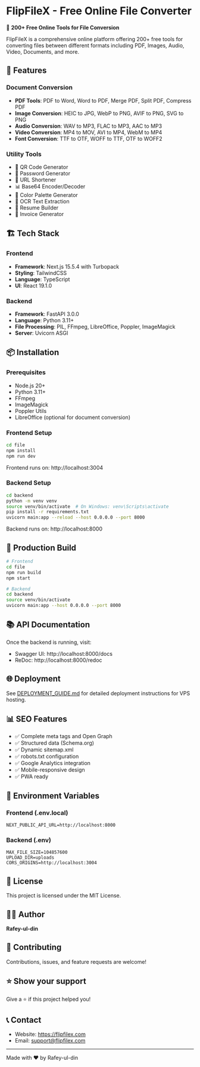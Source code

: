 # FlipFileX - Free Online File Converter

🚀 **200+ Free Online Tools for File Conversion**

FlipFileX is a comprehensive online platform offering 200+ free tools for converting files between different formats including PDF, Images, Audio, Video, Documents, and more.

## 🌟 Features

### Document Conversion
- **PDF Tools**: PDF to Word, Word to PDF, Merge PDF, Split PDF, Compress PDF
- **Image Conversion**: HEIC to JPG, WebP to PNG, AVIF to PNG, SVG to PNG
- **Audio Conversion**: WAV to MP3, FLAC to MP3, AAC to MP3
- **Video Conversion**: MP4 to MOV, AVI to MP4, WebM to MP4
- **Font Conversion**: TTF to OTF, WOFF to TTF, OTF to WOFF2

### Utility Tools
- 🎨 QR Code Generator
- 🔐 Password Generator
- 🔗 URL Shortener
- 📊 Base64 Encoder/Decoder
- 🎨 Color Palette Generator
- 📝 OCR Text Extraction
- 📄 Resume Builder
- 🧾 Invoice Generator

## 🏗️ Tech Stack

### Frontend
- **Framework**: Next.js 15.5.4 with Turbopack
- **Styling**: TailwindCSS
- **Language**: TypeScript
- **UI**: React 19.1.0

### Backend
- **Framework**: FastAPI 3.0.0
- **Language**: Python 3.11+
- **File Processing**: PIL, FFmpeg, LibreOffice, Poppler, ImageMagick
- **Server**: Uvicorn ASGI

## 📦 Installation

### Prerequisites
- Node.js 20+
- Python 3.11+
- FFmpeg
- ImageMagick
- Poppler Utils
- LibreOffice (optional for document conversion)

### Frontend Setup

```bash
cd file
npm install
npm run dev
```

Frontend runs on: http://localhost:3004

### Backend Setup

```bash
cd backend
python -m venv venv
source venv/bin/activate  # On Windows: venv\Scripts\activate
pip install -r requirements.txt
uvicorn main:app --reload --host 0.0.0.0 --port 8000
```

Backend runs on: http://localhost:8000

## 🚀 Production Build

```bash
# Frontend
cd file
npm run build
npm start

# Backend
cd backend
source venv/bin/activate
uvicorn main:app --host 0.0.0.0 --port 8000
```

## 📚 API Documentation

Once the backend is running, visit:
- Swagger UI: http://localhost:8000/docs
- ReDoc: http://localhost:8000/redoc

## 🌐 Deployment

See [DEPLOYMENT_GUIDE.md](DEPLOYMENT_GUIDE.md) for detailed deployment instructions for VPS hosting.

## 📊 SEO Features

- ✅ Complete meta tags and Open Graph
- ✅ Structured data (Schema.org)
- ✅ Dynamic sitemap.xml
- ✅ robots.txt configuration
- ✅ Google Analytics integration
- ✅ Mobile-responsive design
- ✅ PWA ready

## 🔧 Environment Variables

### Frontend (.env.local)
```env
NEXT_PUBLIC_API_URL=http://localhost:8000
```

### Backend (.env)
```env
MAX_FILE_SIZE=104857600
UPLOAD_DIR=uploads
CORS_ORIGINS=http://localhost:3004
```

## 📝 License

This project is licensed under the MIT License.

## 👨‍💻 Author

**Rafey-ul-din**

## 🤝 Contributing

Contributions, issues, and feature requests are welcome!

## ⭐ Show your support

Give a ⭐️ if this project helped you!

## 📞 Contact

- Website: https://flipfilex.com
- Email: support@flipfilex.com

---

Made with ❤️ by Rafey-ul-din
